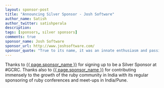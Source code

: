 ```yaml
---
layout: sponsor-post
title: "Announcing Silver Sponsor - Josh Software"
author_name: Satish
author_twitter: satishperala
description:
tags: [sponsors, silver sponsors]
comments: true
sponsor_name: Josh Software
sponsor_url: http://www.joshsoftware.com/
sponsor_quote: "True to its name, it was an innate enthusiasm and passion for building web solutions in Ruby On Rails that led to the establishment of Josh Software in 2007. With a belief that Programming is An Art, Josh Software has a unique organizational process focused to facilitate high performance, scalability and high-standard code quality. The hand picked Josh Software team of 25 regularly contributes back to the Ruby community."
---
```


Thanks to <a href="{{ page.sponsor_url }}" target="_blank">{{ page.sponsor_name }}</a> for signing up to be a Silver Sponsor at #GCRC. Thanks also to <a href="{{ page.sponsor_url }}" target="_blank">{{ page.sponsor_name }}</a> for contributing immensely to the growth of the ruby community in India with its regular sponsoring of ruby conferences and meet-ups in India/Pune.
